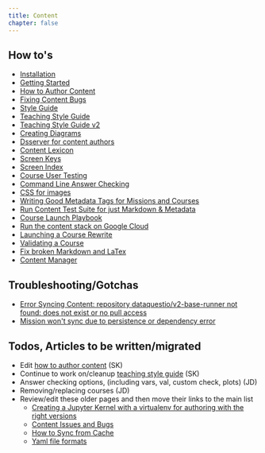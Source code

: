 ```yaml
---
title: Content
chapter: false
---
```


## How to's

  - [Installation](installation/)
  - [Getting Started](getting-started/)
  - [How to Author Content](how-to-author-content/)
  - [Fixing Content Bugs](fixing-content-bugs/)
  - [Style Guide](style-guide/)
  - [Teaching Style Guide](teaching-style-guide-v1/)
  - [Teaching Style Guide v2](teaching-style-guide-v2/)
  - [Creating Diagrams](creating-diagrams/)
  - [Dsserver for content authors](dsserver-for-content-authors/)
  - [Content Lexicon](content-lexicon/)
  - [Screen Keys](screen-keys/)
  - [Screen Index](screen-index/)
  - [Course User Testing](course-testing/)
  - [Command Line Answer Checking](cli-answer-checking/)
  - [CSS for images](css-for-images/)
  - [Writing Good Metadata Tags for Missions and Courses](good-metadata/)
  - [Run Content Test Suite for just Markdown & Metadata](content-test_suite/)
  - [Course Launch Playbook](course-launch-playbook/)
  - [Run the content stack on Google Cloud](running-the-content-stack-on-google-cloud/)
  - [Launching a Course Rewrite](launching-a-course-rewrite/)
  - [Validating a Course](validating-a-course/)
  - [Fix broken Markdown and LaTex](broken-markdown-and-latex/)
  - [Content Manager](content-manager/)

## Troubleshooting/Gotchas

  - [Error Syncing Content: repository dataquestio/v2-base-runner not found: does not exist or no pull access](v2base-runner-not-found/)
  - [Mission won't sync due to persistence or dependency error](mission-wont-sync/)

## Todos, Articles to be written/migrated

- Edit [how to author content](how-to-author-content/) (SK)
- Continue to work on/cleanup [teaching style guide](teaching-style-guide-v2/) (SK)
- Answer checking options, (including vars, val, custom check, plots) (JD)
- Removing/replacing courses (JD)
- Review/edit these older pages and then move their links to the main list
  - [Creating a Jupyter Kernel with a virtualenv for authoring with the right versions](jupyter-kernel-venv/)
  - [Content Issues and Bugs](content-issues-and-bugs/)
  - [How to Sync from Cache](how-to-sync-from-cache/)
  - [Yaml file formats](yaml-file-formats/)
